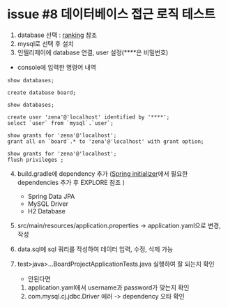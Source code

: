 # issue #8 데이터베이스 접근 로직 테스트


1. database 선택 : [ranking](https://db-engines.com/en/ranking) 참조
2. mysql로 선택 후 설치
3. 인텔리제이에 database 연결, user 설정(****은 비밀번호)

- console에 입력한 명령어 내역
```mysql
show databases;

create database board;

show databases;

create user 'zena'@'localhost' identified by '****';
select `user` from `mysql`.`user`;

show grants for 'zena'@'localhost';
grant all on `board`.* to 'zena'@'localhost' with grant option;

show grants for 'zena'@'localhost';
flush privileges ;
```

4. build.gradle에 dependency 추가 ([Spring initializer](https://start.spring.io/)에서 필요한 dependencies 추가 후 EXPLORE 참조 )
   - Spring Data JPA
   - MySQL Driver
   - H2 Database

5. src/main/resources/application.properties -> application.yaml으로 변경, 작성
6. data.sql에 sql 쿼리를 작성하여 데이터 입력, 수정, 삭제 가능
7. test>java>...BoardProjectApplicationTests.java 실행하여 잘 되는지 확인
   - 안된다면
   1. application.yaml에서 username과 password가 맞는지 확인
   2. com.mysql.cj.jdbc.Driver 에러 -> dependency 오타 확인